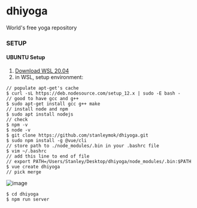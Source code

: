# dhiyoga
World's free yoga repository

### SETUP

#### UBUNTU Setup
1. [Download WSL 20.04](https://www.microsoft.com/en-us/p/ubuntu-2004-lts/9n6svws3rx71?activetab=pivot:overviewtab)
2. in WSL, setup environment:
```
// populate apt-get's cache
$ curl -sL https://deb.nodesource.com/setup_12.x | sudo -E bash -
// good to have gcc and g++
$ sudo apt-get install gcc g++ make
// install node and npm
$ sudo apt install nodejs
// check 
$ npm -v 
$ node -v
$ git clone https://github.com/stanleymok/dhiyoga.git
$ sudo npm install -g @vue/cli
// store path to ./node_modules/.bin in your .bashrc file
$ vim ~/.bashrc
// add this line to end of file
// export PATH=/Users/Stanley/Desktop/dhiyoga/node_modules/.bin:$PATH
$ vue create dhiyoga
// pick merge
```
![image](https://user-images.githubusercontent.com/43771723/115562138-c966c500-a2e8-11eb-9398-4db0fffd1897.png)
```
$ cd dhiyoga
$ npm run server
```
